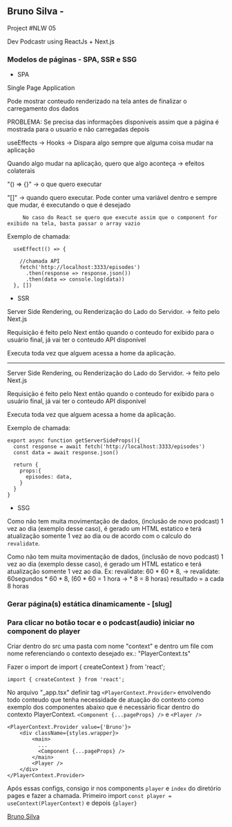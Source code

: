 

## Bruno Silva - <nlw-05/>

Project #NLW 05

Dev Podcastr using ReactJs + Next.js


### Modelos de páginas - SPA, SSR e SSG

* SPA

Single Page Application

Pode mostrar conteudo renderizado na tela antes de finalizar o carregamento dos dados

  PROBLEMA: Se precisa das informações disponiveis assim  que a página é mostrada para o usuario e não carregadas depois

  useEffects -> Hooks -> Dispara algo sempre que alguma coisa mudar na aplicação

  Quando algo mudar na aplicação, quero que algo aconteça -> efeitos colaterais

  "() => {}" -> o que quero executar

  "[]" -> quando quero executar. Pode conter uma variável dentro e sempre que mudar, é executando o que é desejado

         No caso do React se quero que execute assim que o component for exibido na tela, basta passar o array vazio


Exemplo de chamada:

```
  useEffect(() => {

    //chamada API
    fetch('http://localhost:3333/episodes')
      .then(response => response.json())
      .then(data => console.log(data))
  }, [])
```


* SSR 

Server Side Rendering, ou Renderização do Lado do Servidor. -> feito pelo Next.js

Requisição é feito pelo Next então quando o conteudo for exibido para o usuário final, já vai ter o conteudo API disponível

Executa toda vez que alguem acessa a home da aplicação.

-----------------------------------------------------------------

Server Side Rendering, ou Renderização do Lado do Servidor. -> feito pelo Next.js

Requisição é feito pelo Next então quando o conteudo for exibido para o usuário final, já vai ter o conteudo API disponível

Executa toda vez que alguem acessa a home da aplicação.

Exemplo de chamada:

```
export async function getServerSideProps(){
  const response = await fetch('http://localhost:3333/episodes')
  const data = await response.json()

  return {
    props:{
      episodes: data,
    }
  }
}
```

* SSG

Como não tem muita movimentação de dados, (inclusão de novo podcast) 1 vez ao dia (exemplo desse caso), é gerado um HTML estatico e terá atualização somente 1 vez ao dia ou de acordo com o calculo do `revalidate`.

Como não tem muita movimentação de dados, (inclusão de novo podcast) 1 vez ao dia (exemplo desse caso), é gerado um HTML estatico e terá atualização somente 1 vez ao dia. Ex: revalidate: 60 * 60 * 8, -> revalidate: 60segundos * 60 * 8, (60 * 60 = 1 hora -> * 8 = 8 horas) resultado = a cada 8 horas


### Gerar página(s) estática dinamicamente - [slug]






### Para clicar no botão tocar e o podcast(audio) iniciar no component do player

Criar dentro do src uma pasta com nome "context" e dentro um file com nome referenciando o contexto desejado ex.: "PlayerContext.ts"

Fazer o import de import { createContext } from 'react';

```
import { createContext } from 'react';
```

No arquivo "_app.tsx" definir tag `<PlayerContext.Provider>` envolvendo todo conteudo que tenha necessidade de atuação do contexto como exemplo dos componentes abaixo que é necessário ficar dentro do contexto PlayerContext. `<Component {...pageProps} />` e `<Player />`

```
<PlayerContext.Provider value={'Bruno'}>
    <div className={styles.wrapper}>
        <main>
          ...
          <Component {...pageProps} />
        </main>
        <Player />
    </div>
</PlayerContext.Provider>
```

Após essas configs, consigo ir nos components `player` e `index` do diretório pages e fazer a chamada. Primeiro import `const player = useContext(PlayerContext)` e depois `{player}`



[Bruno Silva](https://www.linkedin.com/in/bruno-silva0109/)